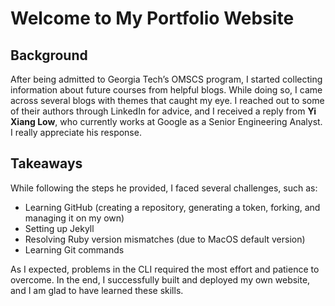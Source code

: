 # Welcome to My Portfolio Website  

## Background  

After being admitted to Georgia Tech’s OMSCS program, I started collecting information about future courses from helpful blogs. While doing so, I came across several blogs with themes that caught my eye. I reached out to some of their authors through LinkedIn for advice, and I received a reply from **Yi Xiang Low**, who currently works at Google as a Senior Engineering Analyst. I really appreciate his response.  

## Takeaways  

While following the steps he provided, I faced several challenges, such as:  

- Learning GitHub (creating a repository, generating a token, forking, and managing it on my own)  
- Setting up Jekyll  
- Resolving Ruby version mismatches (due to MacOS default version)  
- Learning Git commands  

As I expected, problems in the CLI required the most effort and patience to overcome. In the end, I successfully built and deployed my own website, and I am glad to have learned these skills.
